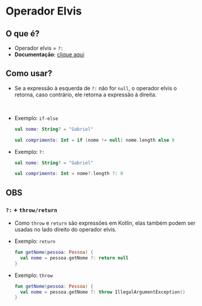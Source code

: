 # Operador Elvis

## O que é?

* Operador elvis = ``?:``
* **Documentação**: [clique aqui](https://kotlinlang.org/docs/null-safety.html#elvis-operator)

## Como usar?

* Se a expressão à esquerda de ``?:`` não for ``null``, o operador elvis o retorna, caso contrário, ele retorna a expressão à direita. 

<br>

* Exemplo: ``if-else``
  
  ````kotlin
  val nome: String? = "Gabriel"

  val comprimento: Int = if (nome != null) nome.length else 0
  ````
  
* Exemplo: ``?:``
  
  ````kotlin
  val nome: String? = "Gabriel"

  val comprimento: Int = nome?.length ?: 0
  ````

## OBS

### ``?:`` + ``throw/return``

* Como ``throw`` e ``return`` são expressões em Kotlin, elas também podem ser usadas no lado direito do operador elvis.

* Exemplo: ``return``
  
  ````kotlin
  fun getNome(pessoa: Pessoa) {
    val nome = pessoa.getNome ?: return null
  }
  
* Exemplo: ``throw``
  
  ````kotlin
  fun getNome(pessoa: Pessoa) {
    val nome = pessoa.getNome ?: throw IllegalArgumentException()
  }
  ````
